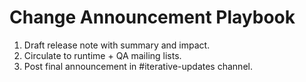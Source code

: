 # Change Announcement Playbook

1. Draft release note with summary and impact.
2. Circulate to runtime + QA mailing lists.
3. Post final announcement in #iterative-updates channel.
